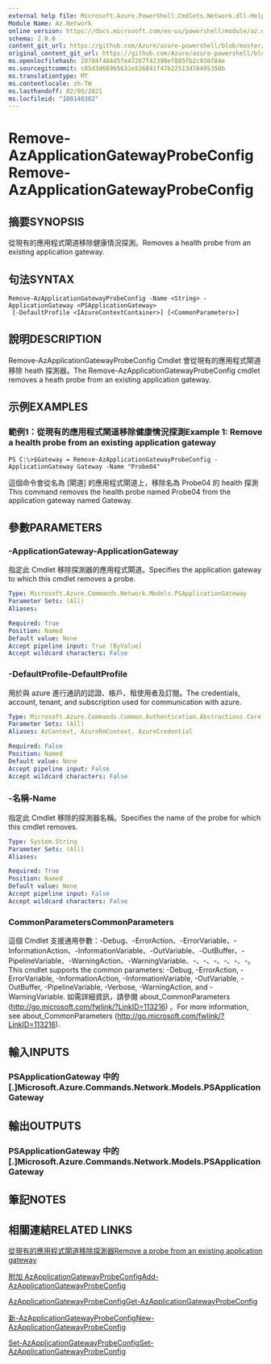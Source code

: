 ```yaml
---
external help file: Microsoft.Azure.PowerShell.Cmdlets.Network.dll-Help.xml
Module Name: Az.Network
online version: https://docs.microsoft.com/en-us/powershell/module/az.network/remove-azapplicationgatewayprobeconfig
schema: 2.0.0
content_git_url: https://github.com/Azure/azure-powershell/blob/master/src/Network/Network/help/Remove-AzApplicationGatewayProbeConfig.md
original_content_git_url: https://github.com/Azure/azure-powershell/blob/master/src/Network/Network/help/Remove-AzApplicationGatewayProbeConfig.md
ms.openlocfilehash: 20704f404d5fe47267f42398ef885fb2c038f84e
ms.sourcegitcommit: c05d3d669b5631e526841f47b22513d78495350b
ms.translationtype: MT
ms.contentlocale: zh-TW
ms.lasthandoff: 02/09/2021
ms.locfileid: "100140302"
---
```

# <span data-ttu-id="fb09e-101">Remove-AzApplicationGatewayProbeConfig</span><span class="sxs-lookup"><span data-stu-id="fb09e-101">Remove-AzApplicationGatewayProbeConfig</span></span>

## <span data-ttu-id="fb09e-102">摘要</span><span class="sxs-lookup"><span data-stu-id="fb09e-102">SYNOPSIS</span></span>
<span data-ttu-id="fb09e-103">從現有的應用程式閘道移除健康情況探測。</span><span class="sxs-lookup"><span data-stu-id="fb09e-103">Removes a health probe from an existing application gateway.</span></span>

## <span data-ttu-id="fb09e-104">句法</span><span class="sxs-lookup"><span data-stu-id="fb09e-104">SYNTAX</span></span>

```
Remove-AzApplicationGatewayProbeConfig -Name <String> -ApplicationGateway <PSApplicationGateway>
 [-DefaultProfile <IAzureContextContainer>] [<CommonParameters>]
```

## <span data-ttu-id="fb09e-105">說明</span><span class="sxs-lookup"><span data-stu-id="fb09e-105">DESCRIPTION</span></span>
<span data-ttu-id="fb09e-106">Remove-AzApplicationGatewayProbeConfig Cmdlet 會從現有的應用程式閘道移除 heath 探測器。</span><span class="sxs-lookup"><span data-stu-id="fb09e-106">The Remove-AzApplicationGatewayProbeConfig cmdlet removes a heath probe from an existing application gateway.</span></span>

## <span data-ttu-id="fb09e-107">示例</span><span class="sxs-lookup"><span data-stu-id="fb09e-107">EXAMPLES</span></span>

### <span data-ttu-id="fb09e-108">範例1：從現有的應用程式閘道移除健康情況探測</span><span class="sxs-lookup"><span data-stu-id="fb09e-108">Example 1: Remove a health probe from an existing application gateway</span></span>
```
PS C:\>$Gateway = Remove-AzApplicationGatewayProbeConfig -ApplicationGateway Gateway -Name "Probe04"
```

<span data-ttu-id="fb09e-109">這個命令會從名為 [閘道] 的應用程式閘道上，移除名為 Probe04 的 health 探測</span><span class="sxs-lookup"><span data-stu-id="fb09e-109">This command removes the health probe named Probe04 from the application gateway named Gateway.</span></span>

## <span data-ttu-id="fb09e-110">參數</span><span class="sxs-lookup"><span data-stu-id="fb09e-110">PARAMETERS</span></span>

### <span data-ttu-id="fb09e-111">-ApplicationGateway</span><span class="sxs-lookup"><span data-stu-id="fb09e-111">-ApplicationGateway</span></span>
<span data-ttu-id="fb09e-112">指定此 Cmdlet 移除探測器的應用程式閘道。</span><span class="sxs-lookup"><span data-stu-id="fb09e-112">Specifies the application gateway to which this cmdlet removes a probe.</span></span>

```yaml
Type: Microsoft.Azure.Commands.Network.Models.PSApplicationGateway
Parameter Sets: (All)
Aliases:

Required: True
Position: Named
Default value: None
Accept pipeline input: True (ByValue)
Accept wildcard characters: False
```

### <span data-ttu-id="fb09e-113">-DefaultProfile</span><span class="sxs-lookup"><span data-stu-id="fb09e-113">-DefaultProfile</span></span>
<span data-ttu-id="fb09e-114">用於與 azure 進行通訊的認證、帳戶、租使用者及訂閱。</span><span class="sxs-lookup"><span data-stu-id="fb09e-114">The credentials, account, tenant, and subscription used for communication with azure.</span></span>

```yaml
Type: Microsoft.Azure.Commands.Common.Authentication.Abstractions.Core.IAzureContextContainer
Parameter Sets: (All)
Aliases: AzContext, AzureRmContext, AzureCredential

Required: False
Position: Named
Default value: None
Accept pipeline input: False
Accept wildcard characters: False
```

### <span data-ttu-id="fb09e-115">-名稱</span><span class="sxs-lookup"><span data-stu-id="fb09e-115">-Name</span></span>
<span data-ttu-id="fb09e-116">指定此 Cmdlet 移除的探測器名稱。</span><span class="sxs-lookup"><span data-stu-id="fb09e-116">Specifies the name of the probe for which this cmdlet removes.</span></span>

```yaml
Type: System.String
Parameter Sets: (All)
Aliases:

Required: True
Position: Named
Default value: None
Accept pipeline input: False
Accept wildcard characters: False
```

### <span data-ttu-id="fb09e-117">CommonParameters</span><span class="sxs-lookup"><span data-stu-id="fb09e-117">CommonParameters</span></span>
<span data-ttu-id="fb09e-118">這個 Cmdlet 支援通用參數：-Debug、-ErrorAction、-ErrorVariable、-InformationAction、-InformationVariable、-OutVariable、-OutBuffer、-PipelineVariable、-WarningAction、-WarningVariable、-、-、-、-、-、-。</span><span class="sxs-lookup"><span data-stu-id="fb09e-118">This cmdlet supports the common parameters: -Debug, -ErrorAction, -ErrorVariable, -InformationAction, -InformationVariable, -OutVariable, -OutBuffer, -PipelineVariable, -Verbose, -WarningAction, and -WarningVariable.</span></span> <span data-ttu-id="fb09e-119">如需詳細資訊，請參閱 about_CommonParameters (http://go.microsoft.com/fwlink/?LinkID=113216) 。</span><span class="sxs-lookup"><span data-stu-id="fb09e-119">For more information, see about_CommonParameters (http://go.microsoft.com/fwlink/?LinkID=113216).</span></span>

## <span data-ttu-id="fb09e-120">輸入</span><span class="sxs-lookup"><span data-stu-id="fb09e-120">INPUTS</span></span>

### <span data-ttu-id="fb09e-121">PSApplicationGateway 中的 [.]</span><span class="sxs-lookup"><span data-stu-id="fb09e-121">Microsoft.Azure.Commands.Network.Models.PSApplicationGateway</span></span>

## <span data-ttu-id="fb09e-122">輸出</span><span class="sxs-lookup"><span data-stu-id="fb09e-122">OUTPUTS</span></span>

### <span data-ttu-id="fb09e-123">PSApplicationGateway 中的 [.]</span><span class="sxs-lookup"><span data-stu-id="fb09e-123">Microsoft.Azure.Commands.Network.Models.PSApplicationGateway</span></span>

## <span data-ttu-id="fb09e-124">筆記</span><span class="sxs-lookup"><span data-stu-id="fb09e-124">NOTES</span></span>

## <span data-ttu-id="fb09e-125">相關連結</span><span class="sxs-lookup"><span data-stu-id="fb09e-125">RELATED LINKS</span></span>

[<span data-ttu-id="fb09e-126">從現有的應用程式閘道移除探測器</span><span class="sxs-lookup"><span data-stu-id="fb09e-126">Remove a probe from an existing application gateway</span></span>](https://azure.microsoft.com/en-us/documentation/articles/application-gateway-create-probe-ps/#remove-a-probe-from-an-existing-application-gateway)

[<span data-ttu-id="fb09e-127">附加 AzApplicationGatewayProbeConfig</span><span class="sxs-lookup"><span data-stu-id="fb09e-127">Add-AzApplicationGatewayProbeConfig</span></span>](./Add-AzApplicationGatewayProbeConfig.md)

[<span data-ttu-id="fb09e-128">AzApplicationGatewayProbeConfig</span><span class="sxs-lookup"><span data-stu-id="fb09e-128">Get-AzApplicationGatewayProbeConfig</span></span>](./Get-AzApplicationGatewayProbeConfig.md)

[<span data-ttu-id="fb09e-129">新-AzApplicationGatewayProbeConfig</span><span class="sxs-lookup"><span data-stu-id="fb09e-129">New-AzApplicationGatewayProbeConfig</span></span>](./New-AzApplicationGatewayProbeConfig.md)

[<span data-ttu-id="fb09e-130">Set-AzApplicationGatewayProbeConfig</span><span class="sxs-lookup"><span data-stu-id="fb09e-130">Set-AzApplicationGatewayProbeConfig</span></span>](./Set-AzApplicationGatewayProbeConfig.md)

